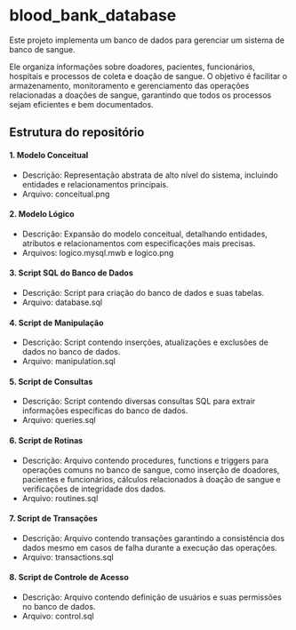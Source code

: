 # blood_bank_database

Este projeto implementa um banco de dados para gerenciar um sistema de banco de sangue. 
  
Ele organiza informações sobre doadores, pacientes, funcionários, hospitais e processos de coleta e doação de sangue. 
O objetivo é facilitar o armazenamento, monitoramento e gerenciamento das operações relacionadas a doações de sangue,
garantindo que todos os processos sejam eficientes e bem documentados.

## Estrutura do repositório

#### 1. Modelo Conceitual

- Descrição: Representação abstrata de alto nível do sistema, incluindo entidades e relacionamentos principais.
- Arquivo: conceitual.png

#### 2. Modelo Lógico

- Descrição: Expansão do modelo conceitual, detalhando entidades, atributos e relacionamentos com especificações mais precisas.
- Arquivos: logico.mysql.mwb e logico.png

#### 3. Script SQL do Banco de Dados

- Descrição: Script para criação do banco de dados e suas tabelas.
- Arquivo: database.sql

#### 4. Script de Manipulação

- Descrição: Script contendo inserções, atualizações e exclusões de dados no banco de dados.
- Arquivo: manipulation.sql

#### 5. Script de Consultas 

- Descrição: Script contendo diversas consultas SQL para extrair informações específicas do banco de dados.
- Arquivo: queries.sql

#### 6. Script de Rotinas

- Descrição: Arquivo contendo procedures, functions e triggers para operações comuns no banco de sangue,
  como inserção de doadores, pacientes e funcionários, cálculos relacionados à doação de sangue e verificações de integridade dos dados.
- Arquivo: routines.sql

#### 7. Script de Transações

- Descrição: Arquivo contendo transações garantindo a consistência dos dados mesmo em casos de falha durante a execução das operações.
- Arquivo: transactions.sql

#### 8. Script de Controle de Acesso

- Descrição: Arquivo contendo definição de usuários e suas permissões no banco de dados.
- Arquivo: control.sql
  

